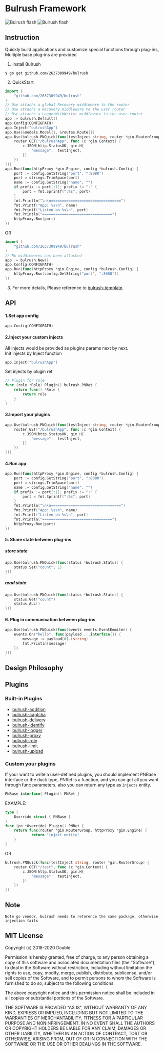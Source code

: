 # Bulrush Framework

![Bulrush flash](./assets/flash.jpg)
![Bulrush flash](./assets/frame.png)

## Instruction
Quickly build applications and customize special functions through plug-ins, Multiple base plug-ins are provided
1. Install Bulrush
```shell
$ go get github.com/2637309949/bulrush
```
2. QuickStart
```go
import (
    "github.com/2637309949/bulrush"
)
// Use attachs a global Recovery middleware to the router
// Use attachs a Recovery middleware to the user router
// Use attachs a LoggerWithWriter middleware to the user router
app := bulrush.Default()
app.Config(CONFIGPATH)
app.Inject("bulrushApp")
app.Use(&models.Model{}, &routes.Route{})
app.Use(bulrush.PNQuick(func(testInject string, router *gin.RouterGroup) {
    router.GET("/bulrushApp", func (c *gin.Context) {
        c.JSON(http.StatusOK, gin.H{
            "message": 	testInject,
        })
    })
}))
app.Run(func(httpProxy *gin.Engine, config *bulrush.Config) {
    port := config.GetString("port", ":8080")
    port = strings.TrimSpace(port)
    name := config.GetString("name", "")
    if prefix := port[:1]; prefix != ":" {
        port = fmt.Sprintf(":%s", port)
    }
    fmt.Println("\n\n================================")
    fmt.Printf("App: %s\n", name)
    fmt.Printf("Listen on %s\n", port)
    fmt.Println("================================")
    httpProxy.Run(port)
})
```
OR
```go
import (
    "github.com/2637309949/bulrush"
)
// No middlewares has been attached
app := bulrush.New()
app.Config(CONFIGPATH)
app.Run(func(httpProxy *gin.Engine, config *bulrush.Config) {
    httpProxy.Run(config.GetString("port", ":8080"))
})
```
3. For more details, Please reference to [bulrush-template](https://github.com/2637309949/bulrush-template). 

## API
#### 1.Set app config
```go
app.Config(CONFIGPATH)
```
#### 2.Inject your custom injects
All injects would be provided as plugins params next by next.  
Init injects by Inject function
```go
app.Inject("bulrushApp")
```
Set injects by plugin ret  
```go
// Plugin for role
func (role *Role) Plugin() bulrush.PNRet {
	return func() *Role {
		return role
	}
}
```
#### 3.Import your plugins
```go
app.Use(bulrush.PNQuick(func(testInject string, router *gin.RouterGroup) {
    router.GET("/bulrushApp", func (c *gin.Context) {
        c.JSON(http.StatusOK, gin.H{
            "message": 	testInject,
        })
    })
}))
```
#### 4.Run app
```go
app.Run(func(httpProxy *gin.Engine, config *bulrush.Config) {
    port := config.GetString("port", ":8080")
    port = strings.TrimSpace(port)
    name := config.GetString("name", "")
    if prefix := port[:1]; prefix != ":" {
        port = fmt.Sprintf(":%s", port)
    }
    fmt.Println("\n\n================================")
    fmt.Printf("App: %s\n", name)
    fmt.Printf("Listen on %s\n", port)
    fmt.Println("================================")
    httpProxy.Run(port)
})
```
#### 5. Share state between plug-ins

##### store state
```go
app.Use(bulrush.PNQuick(func(status *bulrush.Status) {
    status.Set("count", 1)
}))
```
##### read state
```go
app.Use(bulrush.PNQuick(func(status *bulrush.Status) {
    status.Get("count")
    status.ALL()
}))
```
#### 6. Plug in communication between plug-ins
```go
app.Use(bulrush.PNQuick(func(events events.EventEmmiter) {
	events.On("hello", func(payload ...interface{}) {
		message := payload[0].(string)
		fmt.Println(message)
	})
}))
```

## Design Philosophy

## Plugins
### Built-in Plugins
- [bulrush-addition](https://github.com/2637309949/bulrush-addition)
- [bulrush-captcha](https://github.com/2637309949/bulrush-captcha)
- [bulrush-delivery](https://github.com/2637309949/bulrush-delivery)
- [bulrush-identify](https://github.com/2637309949/bulrush-identify)
- [bulrush-logger](https://github.com/2637309949/bulrush-logger)
- [bulrush-proxy](https://github.com/2637309949/bulrush-proxy)
- [bulrush-role](https://github.com/2637309949/bulrush-role)
- [bulrush-limit](https://github.com/2637309949/bulrush-limit)
- [bulrush-upload](https://github.com/2637309949/bulrush-upload)


### Custom your plugins
If your want to write a user-defined plugins, you should implement PNBase interface or the duck type,
PNRet is a function, and you can get all you want through func parameters, also you can return any type as
`Injects` entity.
```go
PNBase interface{ Plugin() PNRet }
```
EXAMPLE:   
```go
type (
    Override struct { PNBase }
)
func (pn *Override) Plugin() PNRet {
    return func(router *gin.RouterGroup, httpProxy *gin.Engine) {
            return "inject entity"
    }
}
```
OR
```go
bulrush.PNQuick(func(testInject string, router *gin.RouterGroup) {
    router.GET("/test", func (c *gin.Context) {
        c.JSON(http.StatusOK, gin.H{
            "message": 	testInject,
        })
    })
})
```

## Note
    Note go vendor, bulrush needs to reference the same package, otherwise injection fails

## MIT License

Copyright (c) 2018-2020 Double

Permission is hereby granted, free of charge, to any person obtaining a copy
of this software and associated documentation files (the "Software"), to deal
in the Software without restriction, including without limitation the rights
to use, copy, modify, merge, publish, distribute, sublicense, and/or sell
copies of the Software, and to permit persons to whom the Software is
furnished to do so, subject to the following conditions:

The above copyright notice and this permission notice shall be included in all
copies or substantial portions of the Software.

THE SOFTWARE IS PROVIDED "AS IS", WITHOUT WARRANTY OF ANY KIND, EXPRESS OR
IMPLIED, INCLUDING BUT NOT LIMITED TO THE WARRANTIES OF MERCHANTABILITY,
FITNESS FOR A PARTICULAR PURPOSE AND NONINFRINGEMENT. IN NO EVENT SHALL THE
AUTHORS OR COPYRIGHT HOLDERS BE LIABLE FOR ANY CLAIM, DAMAGES OR OTHER
LIABILITY, WHETHER IN AN ACTION OF CONTRACT, TORT OR OTHERWISE, ARISING FROM,
OUT OF OR IN CONNECTION WITH THE SOFTWARE OR THE USE OR OTHER DEALINGS IN THE
SOFTWARE.